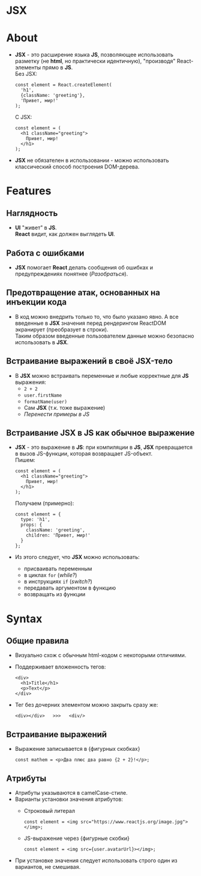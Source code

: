 # JSX

# About
- __JSX__ - это расширение языка __JS__, позволяющее использовать разметку (не __html__, но практически идентичную), "производя" React-элементы прямо в __JS__.  
Без JSX:

  ```
  const element = React.createElement(
    'h1',
    {className: 'greeting'},
    'Привет, мир!'
  );
  ```
  С JSX:
  ```
  const element = (
    <h1 className="greeting">
      Привет, мир!
    </h1>
  );
  ```
- __JSX__ не обязателен в использовании - можно использовать классический способ построения DOM-дерева.
 
# Features
## Наглядность  
- __UI__ "живет" в __JS__.  
__React__ видит, как должен выглядеть __UI__.

## Работа с ошибками  
- __JSX__ помогает __React__ делать сообщения об ошибках и предупреждениях понятнее (_Разобраться_).

## Предотвращение атак, основанных на инъекции кода
- В код можно внедрить только то, что было указано явно. А все введенные в __JSX__ значения перед рендерингом ReactDOM экранирует (преобразует в строки).  
Таким образом введенные пользователем данные можно безопасно использовать в __JSX__.   
## Встраивание выражений в своё JSX-тело
- В __JSX__ можно встраивать переменные и любые корректные для __JS__ выражения:
  - `2 + 2`
  - `user.firstName`
  - `formatName(user)`
  - Сам __JSX__ (т.к. тоже выражение)
  - _Перенести примеры в JS_

## Встраивание JSX в JS как обычное выражение  
- __JSX__ - это выражение в __JS__: при компиляции в __JS__, __JSX__ превращается в вызов JS-функции, которая возвращает JS-объект.  
Пишем:

  ```
  const element = (
    <h1 className="greeting">
      Привет, мир!
    </h1>
  );
  ```
  Получаем (примерно):
  ```
  const element = {
    type: 'h1',
    props: {
      className: 'greeting',
      children: 'Привет, мир!'
    }
  };
  ```
- Из этого следует, что __JSX__ можно использовать:
  - присваивать переменным
  - в циклах `for` (_while?_)
  - в инструкциях `if` (_switch?_)
  - передавать аргументом в функцию
  - возвращать из функции

# Syntax
## Общие правила
- Визуально схож с обычным html-кодом с некоторыми отличиями.
- Поддерживает вложенность тегов:

  ```
  <div>
    <h1>Title</h1>
    <p>Text</p>
  </div>
  ```
- Тег без дочерних элементом можно закрыть сразу же:
  ```
  <div></div>   >>>   <div/>
  ```

## Встраивание выражений
- Выражение записывается в {фигурных скобках}

    ```
    const mathem = <p>Два плюс два равно {2 + 2}!</p>;
    ```

## Aтрибуты
- Атрибуты указываются в camelCase-стиле.
- Варианты установки значения атрибутов:  
  - Строковый литерал

    ```
    const element = <img src="https://www.reactjs.org/image.jpg"></img>;
    ```
  - JS-выражение через {фигурные скобки}

    ```
    const element = <img src={user.avatarUrl}></img>;
    ```
- При установке значения следует использовать строго один из вариантов, не смешивая.